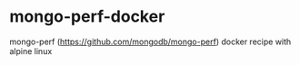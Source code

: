 # mongo-perf-docker
mongo-perf (https://github.com/mongodb/mongo-perf) docker recipe with alpine linux
